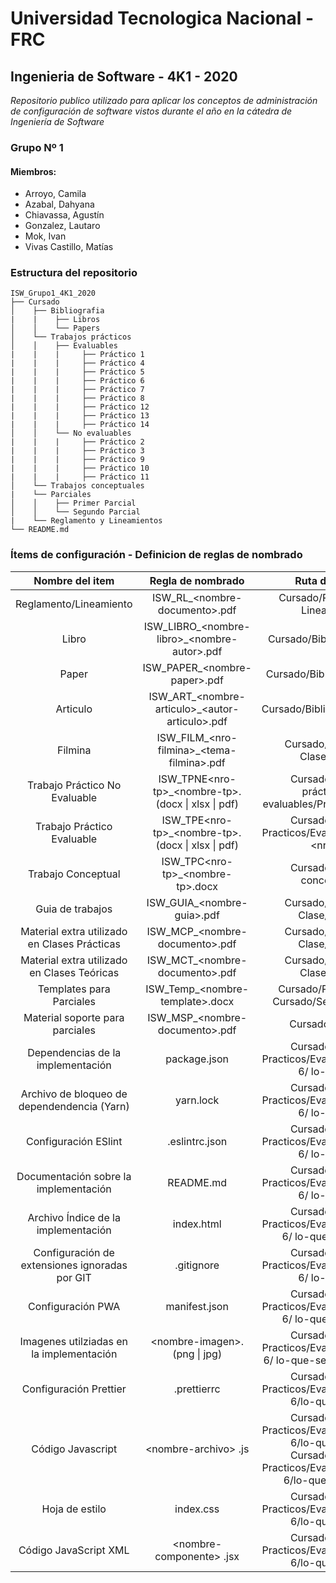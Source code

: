 # Universidad Tecnologica Nacional - FRC
## Ingenieria de Software - 4K1 - 2020

_Repositorio publico utilizado para aplicar los conceptos de administración de configuración de software vistos durante el año en la cátedra de Ingeniería de Software_

### Grupo Nº 1
#### Miembros:
 * Arroyo, Camila
 * Azabal, Dahyana
 * Chiavassa, Agustín
 * Gonzalez, Lautaro
 * Mok, Ivan
 * Vivas Castillo, Matías

### Estructura del repositorio
```
ISW_Grupo1_4K1_2020
├── Cursado
│    ├── Bibliografia
|    |    ├── Libros
│    │    └── Papers
│    └── Trabajos prácticos
│    │    ├── Evaluables
|    |    |     ├── Práctico 1
|    |    |     ├── Práctico 4
|    |    |     ├── Práctico 5
|    |    |     ├── Práctico 6
|    |    |     ├── Práctico 7
|    |    |     ├── Práctico 8
|    |    |     ├── Práctico 12
|    |    |     ├── Práctico 13
|    |    |     ├── Práctico 14
│    │    └── No evaluables
|    |    |     ├── Práctico 2
|    |    |     ├── Práctico 3
|    |    |     ├── Práctico 9
|    |    |     ├── Práctico 10
|    |    |     ├── Práctico 11
│    └── Trabajos conceptuales
|    └── Parciales
│    │    ├── Primer Parcial
│    │    └── Segundo Parcial
|    └── Reglamento y Lineamientos
└── README.md
```
### Ítems de configuración - Definicion de reglas de nombrado

| Nombre del item | Regla de nombrado | Ruta de acceso |
| :--: | :--: | :--: |
| Reglamento/Lineamiento | ISW_RL_\<nombre-documento\>.pdf | Cursado/Reglamento y Lineamientos |
| Libro | ISW_LIBRO_\<nombre-libro>_\<nombre-autor>.pdf | Cursado/Bibliografía/Libros |
| Paper | ISW_PAPER_\<nombre-paper>.pdf | Cursado/Bibliografía/Papers |
| Articulo | ISW_ART_\<nombre-articulo>_\<autor-articulo>.pdf | Cursado/Bibliografia/Articulos |
| Filmina | ISW_FILM_\<nro-filmina>_\<tema-filmina>.pdf | Cursado/Material de Clase/Teórico |
| Trabajo Práctico No Evaluable | ISW_TPNE\<nro-tp>_\<nombre-tp>.(docx \| xlsx \| pdf)| Cursado/Trabajos prácticos/No evaluables/Práctico \<nro-tp> |
| Trabajo Práctico Evaluable | ISW_TPE\<nro-tp>_\<nombre-tp>.(docx \| xlsx \| pdf) | Cursado/Trabajos Practicos/Evaluables/Práctico \<nro-tp> |
| Trabajo Conceptual | ISW_TPC\<nro-tp>_\<nombre-tp>.docx | Cursado/Trabajos conceptuales |
| Guia de trabajos | ISW_GUIA_\<nombre-guia>.pdf | Cursado/Material de Clase/Practico |
| Material extra utilizado en Clases Prácticas | ISW_MCP_\<nombre-documento>.pdf | Cursado/Material de Clase/Práctico |
| Material extra utilizado en Clases Teóricas | ISW_MCT_\<nombre-documento>.pdf | Cursado/Material de Clase/Teórico |
| Templates para Parciales | ISW_Temp_\<nombre-template>.docx | Cursado/Primer Parcial Cursado/Segundo Parcial |
| Material soporte para parciales | ISW_MSP_\<nombre-documento>.pdf | Cursado/Parciales |
| Dependencias de la implementación | package.json | Cursado/Trabajos Practicos/Evaluables/Práctico 6/ lo-que-sea |
| Archivo de bloqueo de dependendencia (Yarn) | yarn.lock | Cursado/Trabajos Practicos/Evaluables/Práctico 6/ lo-que-sea |
| Configuración ESlint | .eslintrc.json | Cursado/Trabajos Practicos/Evaluables/Práctico 6/ lo-que-sea |
| Documentación sobre la implementación | README.md | Cursado/Trabajos Practicos/Evaluables/Práctico 6/ lo-que-sea |
| Archivo Índice de la implementación| index.html| Cursado/Trabajos Practicos/Evaluables/Práctico 6/ lo-que-sea/public |
| Configuración de extensiones ignoradas por GIT | .gitignore | Cursado/Trabajos Practicos/Evaluables/Práctico 6/ lo-que-sea |
| Configuración PWA | manifest.json | Cursado/Trabajos Practicos/Evaluables/Práctico 6/ lo-que-sea/public |
| Imagenes utilziadas en la implementación | <nombre-imagen\>.(png \| jpg) | Cursado/Trabajos Practicos/Evaluables/Práctico 6/ lo-que-sea/public/images |
| Configuración Prettier | .prettierrc| Cursado/Trabajos Practicos/Evaluables/Práctico 6/lo-que-sea/src |
| Código Javascript  | <nombre-archivo\> .js | Cursado/Trabajos Practicos/Evaluables/Práctico 6/lo-que-sea/src Cursado/Trabajos Practicos/Evaluables/Práctico 6/lo-que-sea/public |
| Hoja de estilo  | index.css | Cursado/Trabajos Practicos/Evaluables/Práctico 6/lo-que-sea/src |
| Código JavaScript XML | <nombre-componente\> .jsx | Cursado/Trabajos Practicos/Evaluables/Práctico 6/lo-que-sea/src |

